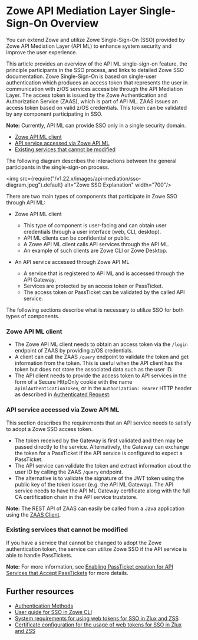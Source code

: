 # Zowe API Mediation Layer Single-Sign-On Overview

You can extend Zowe and utilize Zowe Single-Sign-On (SSO) provided by Zowe API Mediation Layer (API ML) to enhance system security and improve the user experience. 

This article provides an overview of the API ML single-sign-on feature, the principle participants in the SSO process, and links to detailed Zowe SSO documentation. Zowe Single-Sign-On is based on single-user authentication which produces an access token that represents the user in communication with z/OS services accessible through the API Mediation Layer. The access token is issued by the Zowe Authentication and Authorization Service (ZAAS), which is part of API ML. ZAAS issues an access token based on valid z/OS credentials. This token can be validated by any component participating in SSO. 

**Note:** Currently, API ML can provide SSO only in a single security domain.

- [Zowe API ML client](#zowe-api-ml-client)
- [API service accessed via Zowe API ML](#api-service-accessed-via-zowe-api-ml)
- [Existing services that cannot be modified](#existing-services-that-cannot-be-modified)

The following diagram describes the interactions between the general participants in the single-sign-on process. 

<img src={require("/v1.22.x/images/api-mediation/sso-diagram.jpeg").default} alt="Zowe SSO Explanation" width="700"/>

There are two main types of components that participate in Zowe SSO through API ML:

* Zowe API ML client

   - This type of component is user-facing and can obtain user credentials through a user interface (web, CLI, desktop).
   - API ML clients can be confidential or public.
   - A Zowe API ML client calls API services through the API ML.
   - An example of such clients are Zowe CLI or Zowe Desktop. 

* An API service accessed through Zowe API ML

   - A service that is registered to API ML and is accessed through the API Gateway.
   - Services are protected by an access token or PassTicket.
   - The access token or PassTicket can be validated by the called API service.

The following sections describe what is necessary to utilize SSO for both types of components.

### Zowe API ML client

* The Zowe API ML client needs to obtain an access token via the `/login` endpoint of ZAAS by providing z/OS credentials.
* A client can call the ZAAS `/query` endpoint to validate the token and get information from the token. This is useful when the API client has the token but does not store the associated data such as the user ID.
* The API client needs to provide the access token to API services in the form of a Secure HttpOnly cookie with the name `apimlAuthenticationToken`, or in the `Authorization: Bearer` HTTP header as described in [Authenticated Request](https://github.com/zowe/sample-spring-boot-api-service/blob/master/zowe-rest-api-sample-spring/docs/api-client-authentication.md#authenticated-request).

### API service accessed via Zowe API ML

This section describes the requirements that an API service needs to satisfy to adopt a Zowe SSO access token. 

* The token received by the Gateway is first validated and then may be passed directly to the service. Alternatively, the Gateway can exchange the token for a PassTicket if the API service is configured to expect a PassTicket.
* The API service can validate the token and extract information about the user ID by calling the ZAAS `/query` endpoint. 
* The alternative is to validate the signature of the JWT token using the public key of the token issuer (e.g. the API ML Gateway). The API service needs to have the API ML Gateway certificate along with the full CA certification chain in the API service truststore. 

**Note:** The REST API of ZAAS can easily be called from a Java application using the [ZAAS Client](api-mediation-security.md#zaas-client).

### Existing services that cannot be modified

If you have a service that cannot be changed to adopt the Zowe authentication token, the service can utilize Zowe SSO if the API service is able to handle PassTickets. 

**Note:** For more information, see [Enabling PassTicket creation for API Services that Accept PassTickets](api-mediation-passtickets.md) for more details.

## Further resources

* [Authentication Methods](api-mediation-security.md#Supported-authentication-methods)
* [User guide for SSO in Zowe CLI ](https://docs.zowe.org/stable/user-guide/cli-usingcli#accessing-multiple-services-with-sso)
* [System requirements for using web tokens for SSO in Zlux and ZSS](https://docs.zowe.org/stable/user-guide/systemrequirements#using-web-tokens-for-sso-on-zlux-and-zss)
* [Certificate configuration for the usage of web tokens for SSO in Zlux and ZSS](https://docs.zowe.org/stable/user-guide/configure-certificates#using-web-tokens-for-sso-on-zlux-and-zss) 


